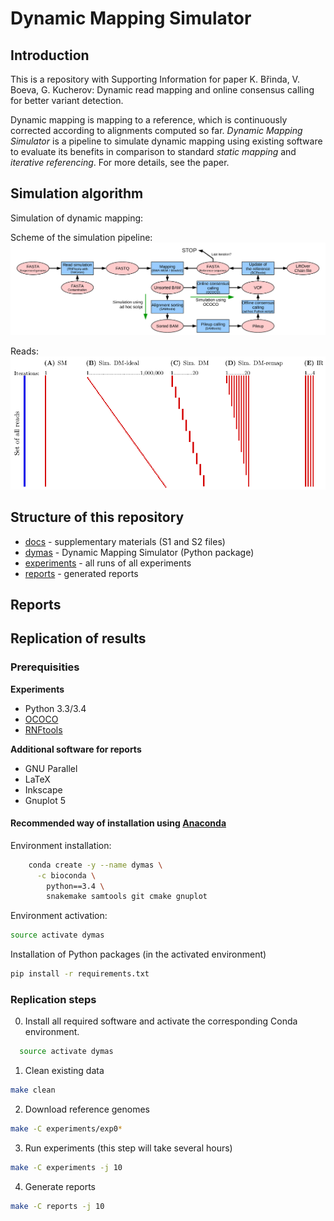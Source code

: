 # Dynamic Mapping Simulator

## Introduction

This is a repository with Supporting Information for paper
K. Břinda, V. Boeva, G. Kucherov: Dynamic read mapping and online consensus calling for better variant detection.


Dynamic mapping is mapping to a reference, which is continuously corrected according to alignments computed so far. *Dynamic Mapping Simulator* is a pipeline to simulate dynamic mapping using existing software to evaluate its benefits in comparison to standard *static mapping* and *iterative referencing*. For more details, see the paper.

## Simulation algorithm

Simulation of dynamic mapping:




Scheme of the simulation pipeline:
![](docs/simulation_pipeline.png)

Reads:
![](docs/reads.png)

## Structure of this repository

* [docs](docs) - supplementary materials (S1 and S2 files)
* [dymas](docs) - Dynamic Mapping Simulator (Python package)
* [experiments](docs) - all runs of all experiments
* [reports](reports) - generated reports

## Reports

## Replication of results

### Prerequisities

**Experiments**

* Python 3.3/3.4
* [OCOCO](http://github.com/karel-brinda/ococo)
* [RNFtools](http://github.com/karel-brinda/rnftools)

**Additional software for reports**

* GNU Parallel
* LaTeX
* Inkscape
* Gnuplot 5

#### Recommended way of installation using [Anaconda](https://www.continuum.io/downloads)

Environment installation:

```bash
	conda create -y --name dymas \
	  -c bioconda \
		python==3.4 \
		snakemake samtools git cmake gnuplot
```

Environment activation:

```bash
source activate dymas
```

Installation of Python packages (in the activated environment)

```bash
pip install -r requirements.txt
```

### Replication steps

0. Install all required software and activate the corresponding Conda environment.

  ```bash
	source activate dymas
  ```

1. Clean existing data

  ```bash
  make clean
  ```

2. Download reference genomes

  ```bash
  make -C experiments/exp0*
  ```

3. Run experiments (this step will take several hours)

  ```bash
  make -C experiments -j 10
  ```
4. Generate reports

  ```bash
  make -C reports -j 10
  ```
